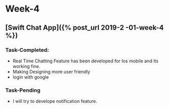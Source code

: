 
# Week-4

## [Swift Chat App]({% post_url 2019-2 -01-week-4 %})

### Task-Completed:
* Real Time Chatting Feature has been developed for Ios mobile and its working fine.
* Making Designing more user friendly
* login with google
### Task-Pending
* I will try to develope notification feature.

